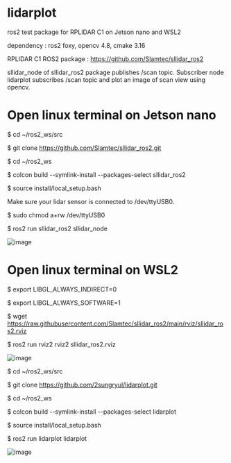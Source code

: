 # lidarplot

ros2 test package for RPLIDAR C1 on Jetson nano and WSL2

dependency : ros2 foxy, opencv 4.8, cmake 3.16

RPLIDAR C1 ROS2 package : https://github.com/Slamtec/sllidar_ros2

sllidar_node of sllidar_ros2 package publishes /scan topic.
Subscriber node lidarplot subscribes /scan topic and plot an image of scan view using opencv.

# Open linux terminal on Jetson nano

$ cd ~/ros2_ws/src

$ git clone https://github.com/Slamtec/sllidar_ros2.git

$ cd ~/ros2_ws

$ colcon build --symlink-install --packages-select sllidar_ros2

$ source install/local_setup.bash

Make sure your lidar sensor is connected to /dev/ttyUSB0.

$ sudo chmod a+rw /dev/ttyUSB0

$ ros2 run sllidar_ros2 sllidar_node

![image](https://github.com/2sungryul/lidarplot/assets/67367753/2a9864a8-5207-4bcd-964e-665dba9504ca)


# Open linux terminal on WSL2

$ export LIBGL_ALWAYS_INDIRECT=0

$ export LIBGL_ALWAYS_SOFTWARE=1

$ wget https://raw.githubusercontent.com/Slamtec/sllidar_ros2/main/rviz/sllidar_ros2.rviz

$ ros2 run rviz2 rviz2 sllidar_ros2.rviz

![image](https://github.com/2sungryul/lidarplot/assets/67367753/7bfa9fd8-9b67-480d-b5c6-db0c306ac32f)

$ cd ~/ros2_ws/src

$ git clone https://github.com/2sungryul/lidarplot.git

$ cd ~/ros2_ws

$ colcon build --symlink-install --packages-select lidarplot

$ source install/local_setup.bash

$ ros2 run lidarplot lidarplot

![image](https://github.com/2sungryul/lidarplot/assets/67367753/7bbd37e9-748b-40a3-927e-3a9ea9ddf54f)


